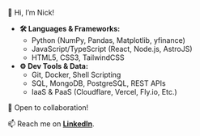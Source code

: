 👋 Hi, I’m Nick!

* **🛠️ Languages & Frameworks:**
  * Python (NumPy, Pandas, Matplotlib, yfinance)
  * JavaScript/TypeScript (React, Node.js, AstroJS)
  * HTML5, CSS3, TailwindCSS
* **⚙️ Dev Tools & Data:**
  * Git, Docker, Shell Scripting
  * SQL, MongoDB, PostgreSQL, REST APIs
  * IaaS & PaaS (Cloudflare, Vercel, Fly.io, Etc.)

💬 Open to collaboration!

📫 Reach me on **[LinkedIn](https://www.linkedin.com/in/nick-bischoff/)**.
